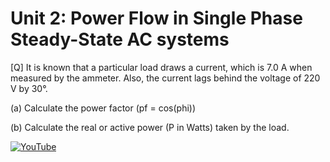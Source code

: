 # Unit 2: Power Flow in Single Phase Steady-State AC systems

[Q] It is known that a particular load draws a current, which is 7.0 A when measured by the ammeter. Also, the current lags behind the voltage of 220 V by 30°. 

(a) Calculate the power factor (pf = cos(phi))     

(b) Calculate the real or active power (P in Watts) taken by the load.

[![YouTube](http://i.ytimg.com/vi/hKzM1z5aO4o/hqdefault.jpg)](https://www.youtube.com/watch?v=hKzM1z5aO4o)
